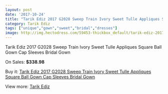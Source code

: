 ```yaml
---
layout: post
date: '2017-10-24'
title: "Tarik Ediz 2017 G2028 Sweep Train Ivory Sweet Tulle Appliques Square Ball Gown Cap Sleeves Bridal Gown"
category: Tarik Ediz
tags: ["unique","gown","sweet","bridal","dresses"]
image: http://img.hectodress.com/59453-thickbox_default/tarik-ediz-2017-g2028-sweep-train-ivory-sweet-tulle-appliques-square-ball-gown-cap-sleeves-bridal-gown.jpg
---
```

Tarik Ediz 2017 G2028 Sweep Train Ivory Sweet Tulle Appliques Square Ball Gown Cap Sleeves Bridal Gown

On Sales: **$338.98**
<a href="https://www.hectodress.com/tarik-ediz/18893-tarik-ediz-2017-g2028-sweep-train-ivory-sweet-tulle-appliques-square-ball-gown-cap-sleeves-bridal-gown.html"><amp-img layout="responsive" width="600" height="600" src="//img.hectodress.com/59453-thickbox_default/tarik-ediz-2017-g2028-sweep-train-ivory-sweet-tulle-appliques-square-ball-gown-cap-sleeves-bridal-gown.jpg" alt="Tarik Ediz 2017 G2028 Sweep Train Ivory Sweet Tulle Appliques Square Ball Gown Cap Sleeves Bridal Gown 0" /></a>
<a href="https://www.hectodress.com/tarik-ediz/18893-tarik-ediz-2017-g2028-sweep-train-ivory-sweet-tulle-appliques-square-ball-gown-cap-sleeves-bridal-gown.html"><amp-img layout="responsive" width="600" height="600" src="//img.hectodress.com/59454-thickbox_default/tarik-ediz-2017-g2028-sweep-train-ivory-sweet-tulle-appliques-square-ball-gown-cap-sleeves-bridal-gown.jpg" alt="Tarik Ediz 2017 G2028 Sweep Train Ivory Sweet Tulle Appliques Square Ball Gown Cap Sleeves Bridal Gown 1" /></a>

Buy it: [Tarik Ediz 2017 G2028 Sweep Train Ivory Sweet Tulle Appliques Square Ball Gown Cap Sleeves Bridal Gown](https://www.hectodress.com/tarik-ediz/18893-tarik-ediz-2017-g2028-sweep-train-ivory-sweet-tulle-appliques-square-ball-gown-cap-sleeves-bridal-gown.html "Tarik Ediz 2017 G2028 Sweep Train Ivory Sweet Tulle Appliques Square Ball Gown Cap Sleeves Bridal Gown")

View more: [Tarik Ediz](https://www.hectodress.com/370-tarik-ediz "Tarik Ediz")